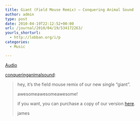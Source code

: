```yaml
---
title: Giant (Field Mouse Remix) – Conquering Animal Sound
author: admin
type: post
date: 2010-04-19T22:12:52+00:00
url: /journal/2010/04/19/534172263/
yourls_shorturl:
  - http://lobban.org/i/p
categories:
  - Music

---
```

[Audio][1]

[conqueringanimalsound][2]:

> hey, it’s the field mouse remix of our new single “giant”.
> 
> awesomeawesomeawesome!
> 
> if you want, you can purchase a copy of our version [here][3].
> 
> james

 [1]: http://www.tumblr.com/audio_file/534172263/tumblr_l14xnoK6oV1qb9e8w
 [2]: http://conqueringanimalsound.tumblr.com/post/533681366/hey-its-the-field-mouse-remix-of-our-new-single
 [3]: http://www.msplinks.com/MDFodHRwOi8vYnV5LmdlcnJ5bG92ZXNyZWNvcmRzLmNvbQ==